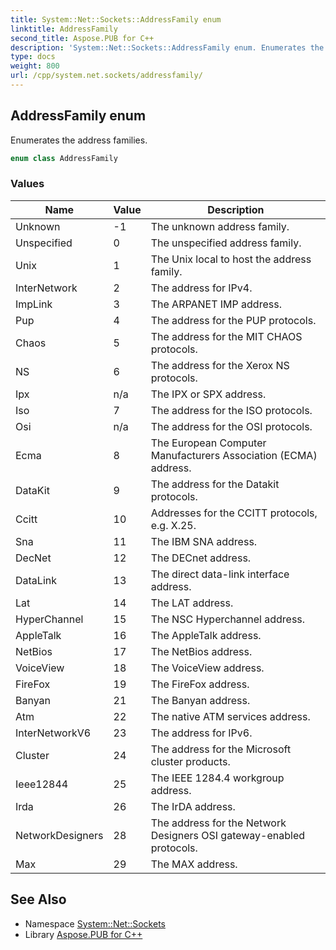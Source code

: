 ```yaml
---
title: System::Net::Sockets::AddressFamily enum
linktitle: AddressFamily
second_title: Aspose.PUB for C++
description: 'System::Net::Sockets::AddressFamily enum. Enumerates the address families in C++.'
type: docs
weight: 800
url: /cpp/system.net.sockets/addressfamily/
---
```

## AddressFamily enum


Enumerates the address families.

```cpp
enum class AddressFamily
```

### Values

| Name | Value | Description |
| --- | --- | --- |
| Unknown | -1 | The unknown address family. |
| Unspecified | 0 | The unspecified address family. |
| Unix | 1 | The Unix local to host the address family. |
| InterNetwork | 2 | The address for IPv4. |
| ImpLink | 3 | The ARPANET IMP address. |
| Pup | 4 | The address for the PUP protocols. |
| Chaos | 5 | The address for the MIT CHAOS protocols. |
| NS | 6 | The address for the Xerox NS protocols. |
| Ipx | n/a | The IPX or SPX address. |
| Iso | 7 | The address for the ISO protocols. |
| Osi | n/a | The address for the OSI protocols. |
| Ecma | 8 | The European Computer Manufacturers Association (ECMA) address. |
| DataKit | 9 | The address for the Datakit protocols. |
| Ccitt | 10 | Addresses for the CCITT protocols, e.g. X.25. |
| Sna | 11 | The IBM SNA address. |
| DecNet | 12 | The DECnet address. |
| DataLink | 13 | The direct data-link interface address. |
| Lat | 14 | The LAT address. |
| HyperChannel | 15 | The NSC Hyperchannel address. |
| AppleTalk | 16 | The AppleTalk address. |
| NetBios | 17 | The NetBios address. |
| VoiceView | 18 | The VoiceView address. |
| FireFox | 19 | The FireFox address. |
| Banyan | 21 | The Banyan address. |
| Atm | 22 | The native ATM services address. |
| InterNetworkV6 | 23 | The address for IPv6. |
| Cluster | 24 | The address for the Microsoft cluster products. |
| Ieee12844 | 25 | The IEEE 1284.4 workgroup address. |
| Irda | 26 | The IrDA address. |
| NetworkDesigners | 28 | The address for the Network Designers OSI gateway-enabled protocols. |
| Max | 29 | The MAX address. |

## See Also

* Namespace [System::Net::Sockets](../)
* Library [Aspose.PUB for C++](../../)
